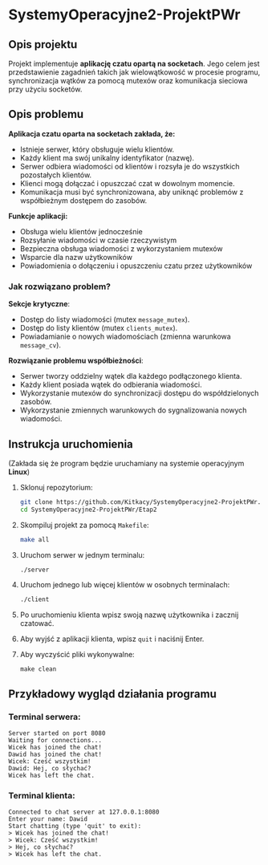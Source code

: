 # SystemyOperacyjne2-ProjektPWr

## Opis projektu

Projekt implementuje **aplikację czatu opartą na socketach**. Jego celem jest przedstawienie zagadnień takich jak wielowątkowość w procesie programu, synchronizacja wątków za pomocą mutexów oraz komunikacja sieciowa przy użyciu socketów.

## Opis problemu

**Aplikacja czatu oparta na socketach zakłada, że:**
- Istnieje serwer, który obsługuje wielu klientów.
- Każdy klient ma swój unikalny identyfikator (nazwę).
- Serwer odbiera wiadomości od klientów i rozsyła je do wszystkich pozostałych klientów.
- Klienci mogą dołączać i opuszczać czat w dowolnym momencie.
- Komunikacja musi być synchronizowana, aby uniknąć problemów z współbieżnym dostępem do zasobów.

**Funkcje aplikacji:**
- Obsługa wielu klientów jednocześnie
- Rozsyłanie wiadomości w czasie rzeczywistym
- Bezpieczna obsługa wiadomości z wykorzystaniem mutexów
- Wsparcie dla nazw użytkowników
- Powiadomienia o dołączeniu i opuszczeniu czatu przez użytkowników

### Jak rozwiązano problem?

**Sekcje krytyczne**:
  - Dostęp do listy wiadomości (mutex `message_mutex`).
  - Dostęp do listy klientów (mutex `clients_mutex`).
  - Powiadamianie o nowych wiadomościach (zmienna warunkowa `message_cv`).
  
**Rozwiązanie problemu współbieżności**:
  - Serwer tworzy oddzielny wątek dla każdego podłączonego klienta.
  - Każdy klient posiada wątek do odbierania wiadomości.
  - Wykorzystanie mutexów do synchronizacji dostępu do współdzielonych zasobów.
  - Wykorzystanie zmiennych warunkowych do sygnalizowania nowych wiadomości.

## Instrukcja uruchomienia

(Zakłada się że program będzie uruchamiany na systemie operacyjnym **Linux**)

1. Sklonuj repozytorium:
   ```bash
   git clone https://github.com/Kitkacy/SystemyOperacyjne2-ProjektPWr.git
   cd SystemyOperacyjne2-ProjektPWr/Etap2
   ```

2. Skompiluj projekt za pomocą `Makefile`:
   ```bash
   make all
   ```

3. Uruchom serwer w jednym terminalu:
   ```bash
   ./server
   ```

4. Uruchom jednego lub więcej klientów w osobnych terminalach:
   ```bash
   ./client
   ```

5. Po uruchomieniu klienta wpisz swoją nazwę użytkownika i zacznij czatować.

6. Aby wyjść z aplikacji klienta, wpisz `quit` i naciśnij Enter.

7. Aby wyczyścić pliki wykonywalne:
   ```
   make clean
   ```

## Przykładowy wygląd działania programu

### Terminal serwera:
```
Server started on port 8080
Waiting for connections...
Wicek has joined the chat!
Dawid has joined the chat!
Wicek: Cześć wszystkim!
Dawid: Hej, co słychać?
Wicek has left the chat.
```

### Terminal klienta:
```
Connected to chat server at 127.0.0.1:8080
Enter your name: Dawid
Start chatting (type 'quit' to exit):
> Wicek has joined the chat!
> Wicek: Cześć wszystkim!
> Hej, co słychać?
> Wicek has left the chat.
```
